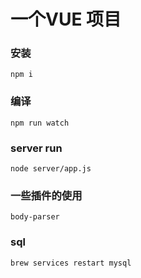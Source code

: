 # 一个VUE 项目

### 安装

```
npm i
```

### 编译

```
npm run watch
```

### server run

```
node server/app.js
```

### 一些插件的使用

```
body-parser
```

### sql

```
brew services restart mysql
```


